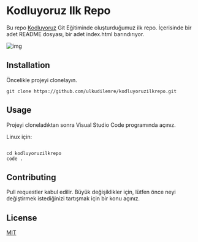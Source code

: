 # Kodluyoruz Ilk Repo

Bu repo [Kodluyoruz](https://www.kodluyoruz.org/) Git Eğitiminde oluşturduğumuz ilk repo. İçerisinde bir adet README dosyası, bir adet index.html barındırıyor.

![img](https://raw.githubusercontent.com/ulkudilemre/kodluyoruzilkrepo/main/media/img.jpg, "img")

## Installation

Öncelikle projeyi clonelayın. 

`git clone https://github.com/ulkudilemre/kodluyoruzilkrepo.git`

## Usage 

Projeyi cloneladıktan sonra Visual Studio Code programında açınız.

Linux için:

```

cd kodluyoruzilkrepo 
code .

```


## Contributing

Pull requestler kabul edilir. Büyük değişiklikler için, lütfen önce neyi değiştirmek 
istediğinizi tartışmak için bir konu açınız.

## License

[MIT](https://choosealicense.com/licenses/mit/)
